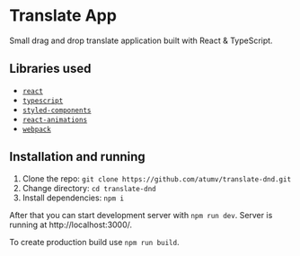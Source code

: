 # Translate App

Small drag and drop translate application built with React & TypeScript.

## Libraries used

- [`react`](https://www.npmjs.com/package/react)
- [`typescript`](https://www.npmjs.com/package/typescript)
- [`styled-components`](https://www.npmjs.com/package/styled-components)
- [`react-animations`](https://www.npmjs.com/package/react-animations)
- [`webpack`](https://www.npmjs.com/package/webpack)

## Installation and running

1. Clone the repo: `git clone https://github.com/atumv/translate-dnd.git`
2. Change directory: `cd translate-dnd`
3. Install dependencies: `npm i`

After that you can start development server with `npm run dev`.
Server is running at http://localhost:3000/.

To create production build use `npm run build`.